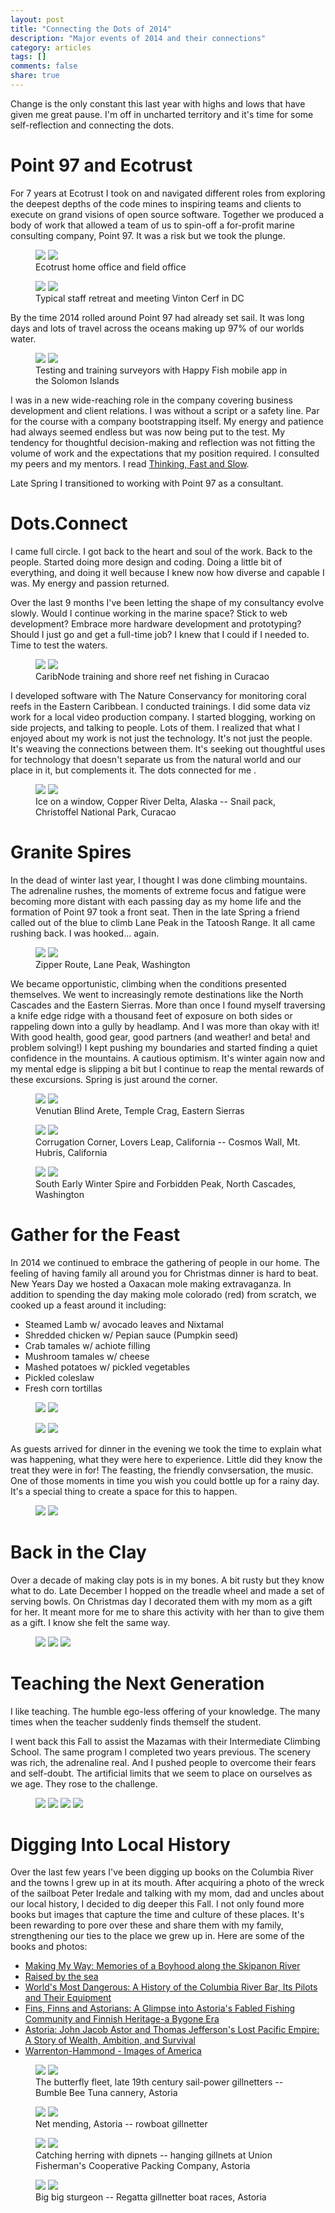 ```yaml
---
layout: post
title: "Connecting the Dots of 2014"
description: "Major events of 2014 and their connections"
category: articles
tags: []
comments: false
share: true
---
```


Change is the only constant this last year with highs and lows that have given me great pause.  I'm off in uncharted territory and it's time for some self-reflection and connecting the dots.

# Point 97 and Ecotrust

For 7 years at Ecotrust I took on and navigated different roles from exploring the deepest depths of the code mines to inspiring teams and clients to execute on grand visions of open source software.  Together we produced a body of work that allowed a team of us to spin-off a for-profit marine consulting company, Point 97.  It was a risk but we took the plunge.

<figure class="half">
	<a href="/images/posts/2014dots/djc_Madrona_Software.jpg"><img src="/images/posts/2014dots/djc_Madrona_Software.jpg"></a>
	<a href="/images/posts/2014dots/sitka-top-boat.jpeg"><img src="/images/posts/2014dots/sitka-top-boat.jpeg"></a>	
	<figcaption>Ecotrust home office and field office</figcaption>
</figure>

<figure class="half">
	<a href="/images/posts/2014dots/rafting.jpg"><img src="/images/posts/2014dots/rafting.jpg"></a>
	<a href="/images/posts/2014dots/cni_vinton_group_shot_2_2.jpg"><img src="/images/posts/2014dots/cni_vinton_group_shot_2_2.jpg"></a>	
	<figcaption>Typical staff retreat and meeting Vinton Cerf in DC</figcaption>
</figure>

By the time 2014 rolled around Point 97 had already set sail.  It was long days and lots of travel across the oceans making up 97% of our worlds water.  

<figure class="half">
	<a href="/images/posts/2014dots/tim-market-training.jpg"><img src="/images/posts/2014dots/tim-market-training.jpg"></a>
	<a href="/images/posts/2014dots/ball-beach-market-phone.jpg"><img src="/images/posts/2014dots/ball-beach-market-phone.jpg"></a>	
	<figcaption>Testing and training surveyors with Happy Fish mobile app in the Solomon Islands</figcaption>
</figure>

I was in a new wide-reaching role in the company covering business development and client relations.  I was without a script or a safety line.  Par for the course with a company bootstrapping itself.  My energy and patience had always seemed endless but was now being put to the test.  My tendency for thoughtful decision-making and reflection was not fitting the volume of work and the expectations that my position required.  I consulted my peers and my mentors.  I read [Thinking, Fast and Slow](http://www.amazon.com/Thinking-Fast-Slow-Daniel-Kahneman/dp/0374533555).  

Late Spring I transitioned to working with Point 97 as a consultant.

# Dots.Connect

I came full circle.  I got back to the heart and soul of the work.  Back to the people. Started doing more design and coding.  Doing a little bit of everything, and doing it well because I knew now how diverse and capable I was.  My energy and passion returned.

Over the last 9 months I've been letting the shape of my consultancy evolve slowly.  Would I continue working in the marine space?  Stick to web development?  Embrace more hardware development and prototyping?  Should I just go and get a full-time job?  I knew that I could if I needed to.  Time to test the waters.

<figure class="half">
	<a href="/images/posts/2014dots/curacao-urisa-training.jpg"><img src="/images/posts/2014dots/curacao-urisa-training.jpg"></a>
	<a href="/images/posts/2014dots/snorkel-net-fishing-curacao.jpg"><img src="/images/posts/2014dots/snorkel-net-fishing-curacao.jpg"></a>	
	<figcaption>CaribNode training and shore reef net fishing in Curacao</figcaption>
</figure>


I developed software with The Nature Conservancy for monitoring coral reefs in the Eastern Caribbean.  I conducted trainings.  I did some data viz work for a local video production company.  I started blogging, working on side projects, and talking to people.  Lots of them.  I realized that what I enjoyed about my work is not just the technology.  It's not just the people.  It's weaving the connections between them.  It's seeking out thoughtful uses for technology that doesn't separate us from the natural world and our place in it, but complements it.  The dots connected for me .

<figure class="half">
	<a href="/images/posts/2014dots/dots-plane.jpg"><img src="/images/posts/2014dots/dots-plane.jpg"></a>
	<a href="/images/posts/2014dots/snails.jpg"><img src="/images/posts/2014dots/snails.jpg"></a>	
	<figcaption>Ice on a window, Copper River Delta, Alaska -- Snail pack, Christoffel National Park, Curacao</figcaption>
</figure>


# Granite Spires

In the dead of winter last year, I thought I was done climbing mountains.  The adrenaline rushes, the moments of extreme focus and fatigue were becoming more distant with each passing day as my home life and the formation of Point 97 took a front seat.  Then in the late Spring a friend called out of the blue to climb Lane Peak in the Tatoosh Range.  It all came rushing back.  I was hooked... again. 

<figure class="half">
	<a href="/images/posts/2014dots/climb-ax.jpg"><img src="/images/posts/2014dots/climb-ax.jpg"></a>
	<a href="/images/posts/2014dots/climb-stop.jpg"><img src="/images/posts/2014dots/climb-stop.jpg"></a>	
	<figcaption>Zipper Route, Lane Peak, Washington</figcaption>
</figure>

We became opportunistic, climbing when the conditions presented themselves.  We went to increasingly remote destinations like the North Cascades and the Eastern Sierras.  More than once I found myself traversing a knife edge ridge with a thousand feet of exposure on both sides or rappeling down into a gully by headlamp.  And I was more than okay with it!  With good health, good gear, good partners (and weather! and beta! and problem solving!) I kept pushing my boundaries and started finding a quiet confidence in the mountains.  A cautious optimism.  It's winter again now and my mental edge is slipping a bit but I continue to reap the mental rewards of these excursions.  Spring is just around the corner.

<figure class="half">
	<a href="/images/posts/2014dots/climb-temple-map.jpg"><img src="/images/posts/2014dots/climb-temple-map.jpg"></a>
	<a href="/images/posts/2014dots/climb-venutian-pointing.jpg"><img src="/images/posts/2014dots/climb-venutian-pointing.jpg"></a>	
	<figcaption>Venutian Blind Arete, Temple Crag, Eastern Sierras</figcaption>
</figure>

<figure class="half">
	<a href="/images/posts/2014dots/climb-corrugation.jpg"><img src="/images/posts/2014dots/climb-corrugation.jpg"></a>
	<a href="/images/posts/2014dots/climb-anchor.jpg"><img src="/images/posts/2014dots/climb-anchor.jpg"></a>	
	<figcaption>Corrugation Corner, Lovers Leap, California -- Cosmos Wall, Mt. Hubris, California</figcaption>
</figure>

<figure class="half">
	<a href="/images/posts/2014dots/climb-forbidden-east-ridge.jpg"><img src="/images/posts/2014dots/climb-forbidden-east-ridge.jpg"></a>
	<a href="/images/posts/2014dots/climb-top.jpg"><img src="/images/posts/2014dots/climb-top.jpg"></a>	
	<figcaption>South Early Winter Spire and Forbidden Peak, North Cascades, Washington</figcaption>
</figure>

# Gather for the Feast

In 2014 we continued to embrace the gathering of people in our home.  The feeling of having family all around you for Christmas dinner is hard to beat.  New Years Day we hosted a Oaxacan mole making extravaganza.  In addition to spending the day making mole colorado (red) from scratch, we cooked up a feast around it including:

* Steamed Lamb w/ avocado leaves and Nixtamal
* Shredded chicken w/ Pepian sauce (Pumpkin seed)
* Crab tamales w/ achiote filling
* Mushroom tamales w/ cheese
* Mashed potatoes w/ pickled vegetables
* Pickled coleslaw
* Fresh corn tortillas

<figure class="half">
	<a href="/images/posts/2014dots/mole-1.jpg"><img src="/images/posts/2014dots/mole-1.jpg"></a>
	<a href="/images/posts/2014dots/mole-2.jpg"><img src="/images/posts/2014dots/mole-2.jpg"></a>	
</figure>

<figure class="half">
	<a href="/images/posts/2014dots/mole-3.jpg"><img src="/images/posts/2014dots/mole-3.jpg"></a>
	<a href="/images/posts/2014dots/mole-4.jpg"><img src="/images/posts/2014dots/mole-4.jpg"></a>	
</figure>

As guests arrived for dinner in the evening we took the time to explain what was happening, what they were here to experience.  Little did they know the treat they were in for!  The feasting, the friendly convsersation, the music.  One of those moments in time you wish you could bottle up for a rainy day.  It's a special thing to create a space for this to happen.

<figure class="half">
	<a href="/images/posts/2014dots/mole-5.jpg"><img src="/images/posts/2014dots/mole-5.jpg"></a>
	<a href="/images/posts/2014dots/mole-6.jpg"><img src="/images/posts/2014dots/mole-6.jpg"></a>	
</figure>

# Back in the Clay

Over a decade of making clay pots is in my bones.  A bit rusty but they know what to do.  Late December I hopped on the treadle wheel and made a set of serving bowls.  On Christmas day I decorated them with my mom as a gift for her.  It meant more for me to share this activity with her than to give them as a gift.  I know she felt the same way.

<figure class="half">
	<a href="/images/posts/2014dots/clay-1.jpg"><img src="/images/posts/2014dots/clay-1.jpg"></a>
	<a href="/images/posts/2014dots/clay-2.jpg"><img src="/images/posts/2014dots/clay-2.jpg"></a>
	<a href="/images/posts/2014dots/clay-3.jpg"><img src="/images/posts/2014dots/clay-3.jpg"></a>
</figure>

# Teaching the Next Generation

I like teaching.  The humble ego-less offering of your knowledge.  The many times when the teacher suddenly finds themself the student.  

I went back this Fall to assist the Mazamas with their Intermediate Climbing School.  The same program I completed two years previous.  The scenery was rich, the adrenaline real.  And I pushed people to overcome their fears and self-doubt.  The artificial limits that we seem to place on ourselves as we age.  They rose to the challenge.

<figure class="half">
	<a href="/images/posts/2014dots/smith1.jpg"><img src="/images/posts/2014dots/smith1.jpg"></a>
	<a href="/images/posts/2014dots/smith2.jpg"><img src="/images/posts/2014dots/smith2.jpg"></a>
	<a href="/images/posts/2014dots/smith3.jpg"><img src="/images/posts/2014dots/smith3.jpg"></a>
	<a href="/images/posts/2014dots/smith4.jpg"><img src="/images/posts/2014dots/smith4.jpg"></a>
</figure>

# Digging Into Local History

Over the last few years I've been digging up books on the Columbia River and the towns I grew up in at its mouth.  After acquiring a photo of the wreck of the sailboat Peter Iredale and talking with my mom, dad and uncles about our local history, I decided to dig deeper this Fall.  I not only found more books but images that capture the time and culture of these places.  It's been rewarding to pore over these and share them with my family, strengthening our ties to the place we grew up in.  Here are some of the books and photos:

* [Making My Way: Memories of a Boyhood along the Skipanon River](http://www.amazon.com/Making-My-Way-Memories-Skipanon/dp/B003969WBU/ref=cm_cr_pr_product_top)
* [Raised by the sea](http://www.abebooks.com/Raised-Sea-Sigurdson-Clarence-Consolidated-Printing/9139638040/bd)
* [World's Most Dangerous: A History of the Columbia River Bar, Its Pilots and Their Equipment](http://www.amazon.com/Worlds-Most-Dangerous-Columbia-Equipment/dp/0970444494/ref=sr_1_3?ie=UTF8&qid=1420762676&sr=8-3&keywords=columbia+river+bar)
* [Fins, Finns and Astorians: A Glimpse into Astoria's Fabled Fishing Community and Finnish Heritage-a Bygone Era](http://www.goodreads.com/book/show/15835296-fins-finns-and-astorians)
* [Astoria: John Jacob Astor and Thomas Jefferson's Lost Pacific Empire: A Story of Wealth, Ambition, and Survival](http://www.amazon.com/Astoria-Jeffersons-Pacific-Ambition-Survival/dp/0062218298/ref=sr_1_1?ie=UTF8&qid=1420762792&sr=8-1&keywords=%22Astoria%22)
* [Warrenton-Hammond - Images of America](http://www.amazon.com/Warrenton-Hammond-Images-America-Susan-Glen/dp/0738571601/ref=sr_1_1?ie=UTF8&qid=1420762831&sr=8-1&keywords=warrenton+hammond)

<figure class="half">
	<a href="/images/posts/2014dots/astoria2.jpg"><img src="/images/posts/2014dots/astoria2.jpg"></a>
	<a href="/images/posts/2014dots/astoria1.jpg"><img src="/images/posts/2014dots/astoria1.jpg"></a>	
	<figcaption>The butterfly fleet, late 19th century sail-power gillnetters -- Bumble Bee Tuna cannery, Astoria</figcaption>
</figure>	
<figure class="half">
	<a href="/images/posts/2014dots/astoria3.jpg"><img src="/images/posts/2014dots/astoria3.jpg"></a>
	<a href="/images/posts/2014dots/astoria6.jpg"><img src="/images/posts/2014dots/astoria6.jpg"></a>	
	<figcaption>Net mending, Astoria -- rowboat gillnetter</figcaption>
</figure>	
<figure class="half">	
	<a href="/images/posts/2014dots/astoria5.jpg"><img src="/images/posts/2014dots/astoria5.jpg"></a>
	<a href="/images/posts/2014dots/astoria4.jpg"><img src="/images/posts/2014dots/astoria4.jpg"></a>
	<figcaption>Catching herring with dipnets -- hanging gillnets at Union Fisherman's Cooperative Packing Company, Astoria</figcaption>
</figure>	
<figure class="half">	
	<a href="/images/posts/2014dots/astoria7.jpg"><img src="/images/posts/2014dots/astoria7.jpg"></a>
	<a href="/images/posts/2014dots/astoria8.jpg"><img src="/images/posts/2014dots/astoria8.jpg"></a>
	<figcaption>Big big sturgeon -- Regatta gillnetter boat races, Astoria</figcaption>
</figure>